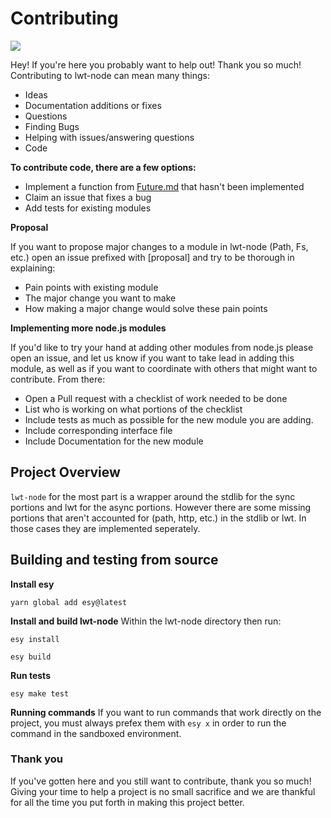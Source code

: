 # Contributing

![](https://media.giphy.com/media/dzaUX7CAG0Ihi/giphy.gif)

Hey! If you're here you probably want to help out! Thank you so much! Contributing to lwt-node can mean many things:

* Ideas
* Documentation additions or fixes
* Questions
* Finding Bugs
* Helping with issues/answering questions
* Code

**To contribute code, there are a few options:**

* Implement a function from [Future.md](https://github.com/kennetpostigo/lwt-node/blob/master/Future.md) that hasn't been implemented
* Claim an issue that fixes a bug
* Add tests for existing modules

**Proposal**

If you want to propose major changes to a module in lwt-node (Path, Fs, etc.) open an issue prefixed with [proposal] and try to be thorough in explaining:

* Pain points with existing module
* The major change you want to make
* How making a major change would solve these pain points

**Implementing more node.js modules**

If you'd like to try your hand at adding other modules from node.js please open an issue, and let us know if you want to take lead in adding this module, as well as if you want to coordinate with others that might want to contribute. From there:

* Open a Pull request with a checklist of work needed to be done
* List who is working on what portions of the checklist
* Include tests as much as possible for the new module you are adding.
* Include corresponding interface file
* Include Documentation for the new module

## Project Overview

`lwt-node` for the most part is a wrapper around the stdlib for the sync portions and lwt for the async portions. However there are some missing portions that aren't accounted for (path, http, etc.) in the stdlib or lwt. In those cases they are implemented seperately.

## Building and testing from source

**Install esy**

```
yarn global add esy@latest
```

**Install and build lwt-node**
Within the lwt-node directory then run:

```
esy install

esy build
```

**Run tests**

```
esy make test
```

**Running commands**
If you want to run commands that work directly on the project, you must always prefex them with
`esy x` in order to run the command in the sandboxed environment.

### Thank you

If you've gotten here and you still want to contribute, thank you so much! Giving your time to help a project is no small sacrifice and we are thankful for all the time you put forth in making this project better.
